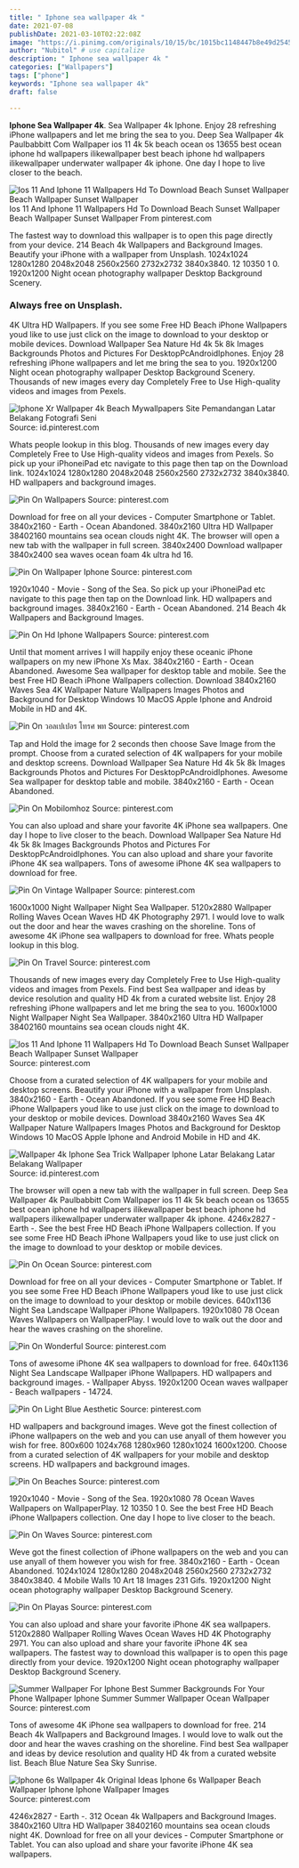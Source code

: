 ```yaml
---
title: " Iphone sea wallpaper 4k "
date: 2021-07-08
publishDate: 2021-03-10T02:22:08Z
image: "https://i.pinimg.com/originals/10/15/bc/1015bc1148447b8e49d2545895ed256a.jpg"
author: "Nubitol" # use capitalize
description: " Iphone sea wallpaper 4k "
categories: ["Wallpapers"]
tags: ["phone"]
keywords: "Iphone sea wallpaper 4k"
draft: false

---
```



**Iphone Sea Wallpaper 4k**. Sea Wallpaper 4k Iphone. Enjoy 28 refreshing iPhone wallpapers and let me bring the sea to you. Deep Sea Wallpaper 4k Paulbabbitt Com Wallpaper ios 11 4k 5k beach ocean os 13655 best ocean iphone hd wallpapers ilikewallpaper best beach iphone hd wallpapers ilikewallpaper underwater wallpaper 4k iphone. One day I hope to live closer to the beach.

![Ios 11 And Iphone 11 Wallpapers Hd To Download Beach Sunset Wallpaper Beach Wallpaper Sunset Wallpaper](https://i.pinimg.com/736x/a5/f0/c5/a5f0c52816395f52b18592bee1270fef.jpg "Ios 11 And Iphone 11 Wallpapers Hd To Download Beach Sunset Wallpaper Beach Wallpaper Sunset Wallpaper")
Ios 11 And Iphone 11 Wallpapers Hd To Download Beach Sunset Wallpaper Beach Wallpaper Sunset Wallpaper From pinterest.com


The fastest way to download this wallpaper is to open this page directly from your device. 214 Beach 4k Wallpapers and Background Images. Beautify your iPhone with a wallpaper from Unsplash. 1024x1024 1280x1280 2048x2048 2560x2560 2732x2732 3840x3840. 12 10350 1 0. 1920x1200 Night ocean photography wallpaper Desktop Background Scenery.

### Always free on Unsplash.

4K Ultra HD Wallpapers. If you see some Free HD Beach iPhone Wallpapers youd like to use just click on the image to download to your desktop or mobile devices. Download Wallpaper Sea Nature Hd 4k 5k 8k Images Backgrounds Photos and Pictures For DesktopPcAndroidIphones. Enjoy 28 refreshing iPhone wallpapers and let me bring the sea to you. 1920x1200 Night ocean photography wallpaper Desktop Background Scenery. Thousands of new images every day Completely Free to Use High-quality videos and images from Pexels.


![Iphone Xr Wallpaper 4k Beach Mywallpapers Site Pemandangan Latar Belakang Fotografi Seni](https://i.pinimg.com/originals/26/76/af/2676afecc7333c0e3ae04d50dc356f56.jpg "Iphone Xr Wallpaper 4k Beach Mywallpapers Site Pemandangan Latar Belakang Fotografi Seni")
Source: id.pinterest.com

Whats people lookup in this blog. Thousands of new images every day Completely Free to Use High-quality videos and images from Pexels. So pick up your iPhoneiPad etc navigate to this page then tap on the Download link. 1024x1024 1280x1280 2048x2048 2560x2560 2732x2732 3840x3840. HD wallpapers and background images.

![Pin On Wallpapers](https://i.pinimg.com/originals/59/00/3f/59003f7d1489481ba2a79c578610f884.jpg "Pin On Wallpapers")
Source: pinterest.com

Download for free on all your devices - Computer Smartphone or Tablet. 3840x2160 - Earth - Ocean Abandoned. 3840x2160 Ultra HD Wallpaper 38402160 mountains sea ocean clouds night 4K. The browser will open a new tab with the wallpaper in full screen. 3840x2400 Download wallpaper 3840x2400 sea waves ocean foam 4k ultra hd 16.

![Pin On Wallpaper Iphone](https://i.pinimg.com/564x/01/6f/85/016f853cbaa0531ad02d4f30f7b8f5c8.jpg "Pin On Wallpaper Iphone")
Source: pinterest.com

1920x1040 - Movie - Song of the Sea. So pick up your iPhoneiPad etc navigate to this page then tap on the Download link. HD wallpapers and background images. 3840x2160 - Earth - Ocean Abandoned. 214 Beach 4k Wallpapers and Background Images.

![Pin On Hd Iphone Wallpapers](https://i.pinimg.com/736x/8e/3b/44/8e3b44ee73104754f47fb53830820f4d.jpg "Pin On Hd Iphone Wallpapers")
Source: pinterest.com

Until that moment arrives I will happily enjoy these oceanic iPhone wallpapers on my new iPhone Xs Max. 3840x2160 - Earth - Ocean Abandoned. Awesome Sea wallpaper for desktop table and mobile. See the best Free HD Beach iPhone Wallpapers collection. Download 3840x2160 Waves Sea 4K Wallpaper Nature Wallpapers Images Photos and Background for Desktop Windows 10 MacOS Apple Iphone and Android Mobile in HD and 4K.

![Pin On วอลเปเปอร โทรศ พท](https://i.pinimg.com/originals/07/b0/29/07b02916152e50c20e97f9b72a357a32.jpg "Pin On วอลเปเปอร โทรศ พท")
Source: pinterest.com

Tap and Hold the image for 2 seconds then choose Save Image from the prompt. Choose from a curated selection of 4K wallpapers for your mobile and desktop screens. Download Wallpaper Sea Nature Hd 4k 5k 8k Images Backgrounds Photos and Pictures For DesktopPcAndroidIphones. Awesome Sea wallpaper for desktop table and mobile. 3840x2160 - Earth - Ocean Abandoned.

![Pin On Mobilomhoz](https://i.pinimg.com/564x/94/bb/3d/94bb3dd7ae9bdc77820136bb818e402c.jpg "Pin On Mobilomhoz")
Source: pinterest.com

You can also upload and share your favorite 4K iPhone sea wallpapers. One day I hope to live closer to the beach. Download Wallpaper Sea Nature Hd 4k 5k 8k Images Backgrounds Photos and Pictures For DesktopPcAndroidIphones. You can also upload and share your favorite iPhone 4K sea wallpapers. Tons of awesome iPhone 4K sea wallpapers to download for free.

![Pin On Vintage Wallpaper](https://i.pinimg.com/236x/d8/0f/a1/d80fa1307defcc5e0b3c02653d1d3bcd.jpg "Pin On Vintage Wallpaper")
Source: pinterest.com

1600x1000 Night Wallpaper Night Sea Wallpaper. 5120x2880 Wallpaper Rolling Waves Ocean Waves HD 4K Photography 2971. I would love to walk out the door and hear the waves crashing on the shoreline. Tons of awesome 4K iPhone sea wallpapers to download for free. Whats people lookup in this blog.

![Pin On Travel](https://i.pinimg.com/originals/34/bf/a3/34bfa35d2a64bf3faa9f4599abe986a9.jpg "Pin On Travel")
Source: pinterest.com

Thousands of new images every day Completely Free to Use High-quality videos and images from Pexels. Find best Sea wallpaper and ideas by device resolution and quality HD 4k from a curated website list. Enjoy 28 refreshing iPhone wallpapers and let me bring the sea to you. 1600x1000 Night Wallpaper Night Sea Wallpaper. 3840x2160 Ultra HD Wallpaper 38402160 mountains sea ocean clouds night 4K.

![Ios 11 And Iphone 11 Wallpapers Hd To Download Beach Sunset Wallpaper Beach Wallpaper Sunset Wallpaper](https://i.pinimg.com/736x/a5/f0/c5/a5f0c52816395f52b18592bee1270fef.jpg "Ios 11 And Iphone 11 Wallpapers Hd To Download Beach Sunset Wallpaper Beach Wallpaper Sunset Wallpaper")
Source: pinterest.com

Choose from a curated selection of 4K wallpapers for your mobile and desktop screens. Beautify your iPhone with a wallpaper from Unsplash. 3840x2160 - Earth - Ocean Abandoned. If you see some Free HD Beach iPhone Wallpapers youd like to use just click on the image to download to your desktop or mobile devices. Download 3840x2160 Waves Sea 4K Wallpaper Nature Wallpapers Images Photos and Background for Desktop Windows 10 MacOS Apple Iphone and Android Mobile in HD and 4K.

![Wallpaper 4k Iphone Sea Trick Wallpaper Iphone Latar Belakang Latar Belakang Wallpaper](https://i.pinimg.com/originals/07/e7/67/07e7674882e42daa7e3cd58e05130fe2.jpg "Wallpaper 4k Iphone Sea Trick Wallpaper Iphone Latar Belakang Latar Belakang Wallpaper")
Source: id.pinterest.com

The browser will open a new tab with the wallpaper in full screen. Deep Sea Wallpaper 4k Paulbabbitt Com Wallpaper ios 11 4k 5k beach ocean os 13655 best ocean iphone hd wallpapers ilikewallpaper best beach iphone hd wallpapers ilikewallpaper underwater wallpaper 4k iphone. 4246x2827 - Earth -. See the best Free HD Beach iPhone Wallpapers collection. If you see some Free HD Beach iPhone Wallpapers youd like to use just click on the image to download to your desktop or mobile devices.

![Pin On Ocean](https://i.pinimg.com/originals/07/b5/84/07b584edbf405311fca7be3dcccf98e0.jpg "Pin On Ocean")
Source: pinterest.com

Download for free on all your devices - Computer Smartphone or Tablet. If you see some Free HD Beach iPhone Wallpapers youd like to use just click on the image to download to your desktop or mobile devices. 640x1136 Night Sea Landscape Wallpaper iPhone Wallpapers. 1920x1080 78 Ocean Waves Wallpapers on WallpaperPlay. I would love to walk out the door and hear the waves crashing on the shoreline.

![Pin On Wonderful](https://i.pinimg.com/736x/72/ee/df/72eedf39b9fc09d1ff640df23152b0f0.jpg "Pin On Wonderful")
Source: pinterest.com

Tons of awesome iPhone 4K sea wallpapers to download for free. 640x1136 Night Sea Landscape Wallpaper iPhone Wallpapers. HD wallpapers and background images. - Wallpaper Abyss. 1920x1200 Ocean waves wallpaper - Beach wallpapers - 14724.

![Pin On Light Blue Aesthetic](https://i.pinimg.com/originals/05/2a/8b/052a8b782c41c285302427dfdb18b577.jpg "Pin On Light Blue Aesthetic")
Source: pinterest.com

HD wallpapers and background images. Weve got the finest collection of iPhone wallpapers on the web and you can use anyall of them however you wish for free. 800x600 1024x768 1280x960 1280x1024 1600x1200. Choose from a curated selection of 4K wallpapers for your mobile and desktop screens. HD wallpapers and background images.

![Pin On Beaches](https://i.pinimg.com/originals/b1/5a/44/b15a44ad9196f2fa3d471de55c28e03a.jpg "Pin On Beaches")
Source: pinterest.com

1920x1040 - Movie - Song of the Sea. 1920x1080 78 Ocean Waves Wallpapers on WallpaperPlay. 12 10350 1 0. See the best Free HD Beach iPhone Wallpapers collection. One day I hope to live closer to the beach.

![Pin On Waves](https://i.pinimg.com/originals/49/9d/ca/499dca638d97504e635bdb3518aaf050.jpg "Pin On Waves")
Source: pinterest.com

Weve got the finest collection of iPhone wallpapers on the web and you can use anyall of them however you wish for free. 3840x2160 - Earth - Ocean Abandoned. 1024x1024 1280x1280 2048x2048 2560x2560 2732x2732 3840x3840. 4 Mobile Walls 10 Art 18 Images 231 Gifs. 1920x1200 Night ocean photography wallpaper Desktop Background Scenery.

![Pin On Playas](https://i.pinimg.com/originals/8e/65/0c/8e650c2277f2bccf1a64dc675ecae5cb.jpg "Pin On Playas")
Source: pinterest.com

You can also upload and share your favorite iPhone 4K sea wallpapers. 5120x2880 Wallpaper Rolling Waves Ocean Waves HD 4K Photography 2971. You can also upload and share your favorite iPhone 4K sea wallpapers. The fastest way to download this wallpaper is to open this page directly from your device. 1920x1200 Night ocean photography wallpaper Desktop Background Scenery.

![Summer Wallpaper For Iphone Best Summer Backgrounds For Your Phone Wallpaper Iphone Summer Summer Wallpaper Ocean Wallpaper](https://i.pinimg.com/474x/d0/de/c9/d0dec986453c677504b33cc478b29562.jpg "Summer Wallpaper For Iphone Best Summer Backgrounds For Your Phone Wallpaper Iphone Summer Summer Wallpaper Ocean Wallpaper")
Source: pinterest.com

Tons of awesome 4K iPhone sea wallpapers to download for free. 214 Beach 4k Wallpapers and Background Images. I would love to walk out the door and hear the waves crashing on the shoreline. Find best Sea wallpaper and ideas by device resolution and quality HD 4k from a curated website list. Beach Blue Nature Sea Sky Sunrise.

![Iphone 6s Wallpaper 4k Original Ideas Iphone 6s Wallpaper Beach Wallpaper Iphone Iphone Wallpaper Images](https://i.pinimg.com/originals/10/15/bc/1015bc1148447b8e49d2545895ed256a.jpg "Iphone 6s Wallpaper 4k Original Ideas Iphone 6s Wallpaper Beach Wallpaper Iphone Iphone Wallpaper Images")
Source: pinterest.com

4246x2827 - Earth -. 312 Ocean 4k Wallpapers and Background Images. 3840x2160 Ultra HD Wallpaper 38402160 mountains sea ocean clouds night 4K. Download for free on all your devices - Computer Smartphone or Tablet. You can also upload and share your favorite iPhone 4K sea wallpapers.

